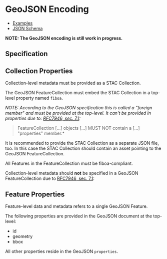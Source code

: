 # GeoJSON Encoding

- [Examples](examples/)
- [JSON Schema](schema/schema.json)

**NOTE: The GeoJSON encoding is still work in progress.**

## Specification

## Collection Properties

Collection-level metadata must be provided as a STAC Collection.

The GeoJSON FeatureCollection must embed the STAC Collection in a top-level property named `fiboa`.

*NOTE: According to the GeoJSON specification this is called a "foreign member" and must be
provided at the top-level. It can't be provided in properties due to:
[RFC7946, sec. 7.1](https://datatracker.ietf.org/doc/html/rfc7946#section-7.1):*
> FeatureCollection \[...] objects \[...] MUST NOT contain a \[...] "properties" member.*

It is recommended to provide the STAC Collection as a separate JSON file, too.
In this case the STAC Collection should contain an asset pointing to the GeoJSON FeatureCollection.

All Features in the FeatureCollection must be fiboa-compliant.

Collection-level metadata should **not** be specified in a GeoJSON FeatureCollection
due to [RFC7946, sec. 7.1](https://datatracker.ietf.org/doc/html/rfc7946#section-7.1): 

## Feature Properties

Feature-level data and metadata refers to a single GeoJSON Feature.

The following properties are provided in the GeoJSON document at the top-level:
- id
- geometry
- bbox

All other properties reside in the GeoJSON `properties`.

